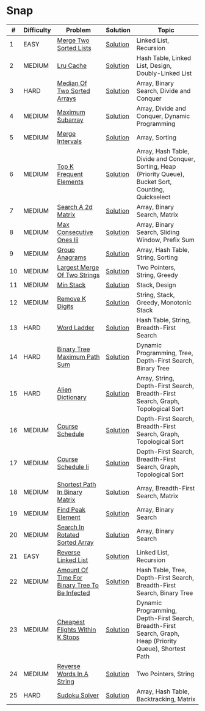# Snap

| # | Difficulty | Problem | Solution | Topic |
|---|------------|---------|----------|--------|
| 1 | EASY | [Merge Two Sorted Lists](https://leetcode.com/problems/merge-two-sorted-lists) | [Solution](../coding/datastructures/linkedList/LinkedList.java) | Linked List, Recursion |
| 2 | MEDIUM | [Lru Cache](https://leetcode.com/problems/lru-cache) | [Solution](../coding/datastructures/linkedList/LRUCache.java) | Hash Table, Linked List, Design, Doubly-Linked List |
| 3 | HARD | [Median Of Two Sorted Arrays](https://leetcode.com/problems/median-of-two-sorted-arrays) | [Solution](../coding/algorithms/SearchingAlgorithms.java) | Array, Binary Search, Divide and Conquer |
| 4 | MEDIUM | [Maximum Subarray](https://leetcode.com/problems/maximum-subarray) | [Solution](../coding/datastructures/arrays/SubArrays.java) | Array, Divide and Conquer, Dynamic Programming |
| 5 | MEDIUM | [Merge Intervals](https://leetcode.com/problems/merge-intervals) | [Solution](../coding/datastructures/arrays/SubArrays.java) | Array, Sorting |
| 6 | MEDIUM | [Top K Frequent Elements](https://leetcode.com/problems/top-k-frequent-elements) | [Solution](../coding/datastructures/hashMapAndSet/Solutions.java) | Array, Hash Table, Divide and Conquer, Sorting, Heap (Priority Queue), Bucket Sort, Counting, Quickselect |
| 7 | MEDIUM | [Search A 2d Matrix](https://leetcode.com/problems/search-a-2d-matrix) | [Solution](../coding/algorithms/SearchingAlgorithms.java) | Array, Binary Search, Matrix |
| 8 | MEDIUM | [Max Consecutive Ones Iii](https://leetcode.com/problems/max-consecutive-ones-iii) | [Solution](../coding/algorithms/SlidingWindow.java) | Array, Binary Search, Sliding Window, Prefix Sum |
| 9 | MEDIUM | [Group Anagrams](https://leetcode.com/problems/group-anagrams) | [Solution](../coding/algorithms/SortingAlgorithms.java) | Array, Hash Table, String, Sorting |
| 10 | MEDIUM | [Largest Merge Of Two Strings](https://leetcode.com/problems/largest-merge-of-two-strings) | [Solution](../coding/algorithms/GreedyAlgorithms.java) | Two Pointers, String, Greedy |
| 11 | MEDIUM | [Min Stack](https://leetcode.com/problems/min-stack) | [Solution](../coding/datastructures/stackAndQueue/MinStack.java) | Stack, Design |
| 12 | MEDIUM | [Remove K Digits](https://leetcode.com/problems/remove-k-digits) | [Solution](../coding/datastructures/stackAndQueue/MinStack.java) | String, Stack, Greedy, Monotonic Stack |
| 13 | HARD | [Word Ladder](https://leetcode.com/problems/word-ladder) | [Solution](../coding/datastructures/graph/WordLadder.java) | Hash Table, String, Breadth-First Search |
| 14 | HARD | [Binary Tree Maximum Path Sum](https://leetcode.com/problems/binary-tree-maximum-path-sum) | [Solution](../coding/datastructures/binaryTree/Solutions.java) | Dynamic Programming, Tree, Depth-First Search, Binary Tree |
| 15 | HARD | [Alien Dictionary](https://leetcode.com/problems/alien-dictionary) | [Solution](../coding/datastructures/graph/TopologicalSorting.java) | Array, String, Depth-First Search, Breadth-First Search, Graph, Topological Sort |
| 16 | MEDIUM | [Course Schedule](https://leetcode.com/problems/course-schedule) | [Solution](../coding/datastructures/graph/TopologicalSorting.java) | Depth-First Search, Breadth-First Search, Graph, Topological Sort |
| 17 | MEDIUM | [Course Schedule Ii](https://leetcode.com/problems/course-schedule-ii) | [Solution](../coding/datastructures/graph/TopologicalSorting.java) | Depth-First Search, Breadth-First Search, Graph, Topological Sort |
| 18 | MEDIUM | [Shortest Path In Binary Matrix](https://leetcode.com/problems/shortest-path-in-binary-matrix) | [Solution](../coding/datastructures/graph/ShortestPath.java) | Array, Breadth-First Search, Matrix |
| 19 | MEDIUM | [Find Peak Element](https://leetcode.com/problems/find-peak-element) | [Solution](../coding/algorithms/SearchingAlgorithms.java) | Array, Binary Search |
| 20 | MEDIUM | [Search In Rotated Sorted Array](https://leetcode.com/problems/search-in-rotated-sorted-array) | [Solution](../coding/algorithms/SearchingAlgorithms.java) | Array, Binary Search |
| 21 | EASY | [Reverse Linked List](https://leetcode.com/problems/reverse-linked-list) | [Solution](../coding/datastructures/linkedList/LinkedList.java) | Linked List, Recursion |
| 22 | MEDIUM | [Amount Of Time For Binary Tree To Be Infected](https://leetcode.com/problems/amount-of-time-for-binary-tree-to-be-infected) | [Solution](../coding/datastructures/binaryTree/Solutions.java) | Hash Table, Tree, Depth-First Search, Breadth-First Search, Binary Tree |
| 23 | MEDIUM | [Cheapest Flights Within K Stops](https://leetcode.com/problems/cheapest-flights-within-k-stops) | [Solution](../coding/datastructures/graph/ShortestPathUsingDijkstra.java) | Dynamic Programming, Depth-First Search, Breadth-First Search, Graph, Heap (Priority Queue), Shortest Path |
| 24 | MEDIUM | [Reverse Words In A String](https://leetcode.com/problems/reverse-words-in-a-string) | [Solution](../coding/datastructures/string/ReverseWords.java) | Two Pointers, String |
| 25 | HARD | [Sudoku Solver](https://leetcode.com/problems/sudoku-solver) | [Solution](../coding/algorithms/recursionAndBacktracking/SudokuSolver.java) | Array, Hash Table, Backtracking, Matrix |
